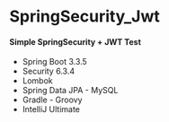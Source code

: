 # SpringSecurity_Jwt

#### Simple SpringSecurity + JWT Test  

  


- Spring Boot 3.3.5
- Security 6.3.4
- Lombok
- Spring Data JPA - MySQL
- Gradle - Groovy
- IntelliJ Ultimate
